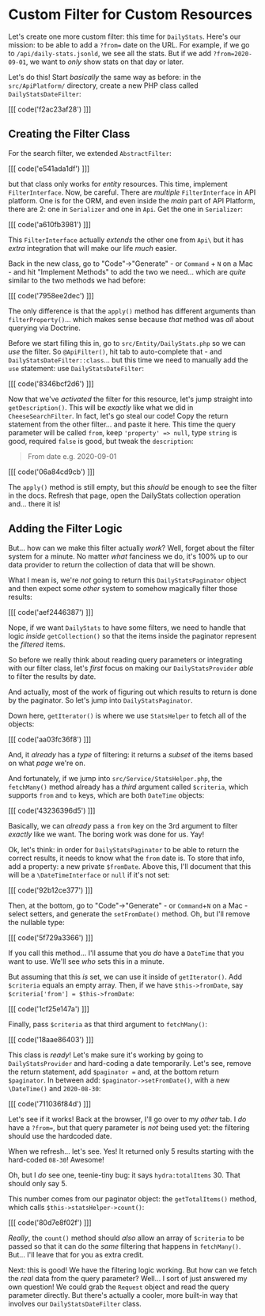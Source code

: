 # Custom Filter for Custom Resources

Let's create one more custom filter: this time for `DailyStats`. Here's our mission:
to be able to add a `?from=` date on the URL. For example, if we go to
`/api/daily-stats.jsonld`, we see all the stats. But if we add `?from=2020-09-01`,
we want to *only* show stats on that day or later.

Let's do this! Start *basically* the same way as before: in the
`src/ApiPlatform/` directory, create a new PHP class called `DailyStatsDateFilter`:

[[[ code('f2ac23af28') ]]]

## Creating the Filter Class

For the search filter, we extended `AbstractFilter`:

[[[ code('e541ada1df') ]]]

but that class only works for *entity* resources. This time, implement `FilterInterface`. Now, be careful.
There are *multiple* `FilterInterface` in API platform. One is for the ORM, and
even inside the *main* part of API Platform, there are 2: one in `Serializer`
and one in `Api`. Get the one in `Serializer`:

[[[ code('a610fb3981') ]]]

This `FilterInterface` actually *extends* the other one from `Api\` but it has
*extra* integration that will make our life *much* easier.

Back in the new class, go to "Code"->"Generate" - or `Command` + `N` on a Mac - and
hit "Implement Methods" to add the two we need... which are *quite* similar to the
two methods we had before:

[[[ code('7958ee2dec') ]]]

The only difference is that the `apply()` method has different arguments
than `filterProperty()`... which makes sense because *that* method was *all*
about querying via Doctrine.

Before we start filling this in, go to `src/Entity/DailyStats.php` so we can *use*
the filter. So `@ApiFilter()`, hit tab to auto-complete that - and
`DailyStatsDateFilter::class`... but this time we need to manually add the `use`
statement: use `DailyStatsDateFilter`:

[[[ code('8346bcf2d6') ]]]

Now that we've *activated* the filter for this resource, let's jump straight into
`getDescription()`. This will be *exactly* like what we did in `CheeseSearchFilter`.
In fact, let's go steal our code! Copy the return statement from the other filter...
and paste it here. This time the query parameter will be called
`from`, keep `'property' => null`, type `string` is good, required `false` is
good, but tweak the `description`:

> From date e.g. 2020-09-01

[[[ code('06a84cd9cb') ]]]

The `apply()` method is still empty, but this *should* be enough to see the filter
in the docs. Refresh that page, open the DailyStats collection operation and...
there it is!

## Adding the Filter Logic

But... how can we make this filter actually *work*? Well, forget about the filter
system for a minute. No matter *what* fanciness we do, it's 100% up to our data
provider to return the collection of data that will be shown.

What I mean is, we're *not* going to return this `DailyStatsPaginator` object and
then expect some *other* system to somehow magically filter those results:

[[[ code('aef2446387') ]]]

Nope, if we want `DailyStats` to have some filters, we need to handle that logic
*inside* `getCollection()` so that the items inside the paginator represent
the *filtered* items.

So before we really think about reading query parameters or integrating with
our filter class, let's *first* focus on making our `DailyStatsProvider` *able*
to filter the results by date.

And actually, most of the work of figuring out which results to return is done
by the paginator. So let's jump into `DailyStatsPaginator`.

Down here, `getIterator()` is where we use `StatsHelper` to fetch all of the
objects:

[[[ code('aa03fc36f8') ]]]

And, it *already* has a *type* of filtering: it returns a *subset* of the items
based on what *page* we're on.

And fortunately, if we jump into `src/Service/StatsHelper.php`, the `fetchMany()`
method already has a *third* argument called `$criteria`, which supports `from`
and `to` keys, which are both `DateTime` objects:

[[[ code('43236396d5') ]]]

Basically, we can *already* pass a `from` key on the 3rd argument to filter
*exactly* like we want. The boring work was done for us. Yay!

Ok, let's think: in order for `DailyStatsPaginator` to be able to return the
correct results, it needs to know what the `from` date is. To store that info,
add a property: a new private `$fromDate`. Above this, I'll document
that this will be a `\DateTimeInterface` or `null` if it's not set:

[[[ code('92b12ce377') ]]]

Then, at the bottom, go to "Code"->"Generate" - or `Command`+`N` on a Mac - select
setters, and generate the `setFromDate()` method. Oh, but I'll remove the nullable
type:

[[[ code('5f729a3366') ]]]

If you call this method... I'll assume that you *do* have a `DateTime` that
you want to use. We'll see *who* sets this in a minute.

But assuming that this *is* set, we can use it inside of `getIterator()`. Add
`$criteria` equals an empty array. Then, if we have `$this->fromDate`, say
`$criteria['from'] = $this->fromDate`:

[[[ code('1cf25e147a') ]]]

Finally, pass `$criteria` as that third argument to `fetchMany()`:

[[[ code('18aae86403') ]]]

This class is *ready*! Let's make sure it's working by going to
`DailyStatsProvider` and hard-coding a date temporarily. Let's see, remove the
return statement, add `$paginator =` and, at the bottom return `$paginator`. In
between add: `$paginator->setFromDate()`, with a new `\DateTime()` and `2020-08-30`:

[[[ code('711036f84d') ]]]

Let's see if it works! Back at the browser, I'll go over to my *other* tab. I
*do* have a `?from=`, but that query parameter is *not* being used yet: the
filtering should use the hardcoded date.

When we refresh... let's see. Yes! It returned only 5 results starting with the
hard-coded `08-30`! Awesome!

Oh, but I *do* see one, teenie-tiny bug: it says `hydra:totalItems` 30. That
should only say 5.

This number comes from our paginator object: the `getTotalItems()` method, which
calls `$this->statsHelper->count()`:

[[[ code('80d7e8f02f') ]]]

*Really*, the `count()` method should *also* allow an array of `$criteria`
to be passed so that it can do the *same* filtering that happens in `fetchMany()`.
But... I'll leave that for you as extra credit.

Next: this is good! We have the filtering logic working. But how can we fetch
the *real* data from the query parameter? Well... I sort of just answered my own
question! We could grab the `Request` object and read the query parameter directly.
But there's actually a cooler, more built-in way that involves our
`DailyStatsDateFilter` class.
